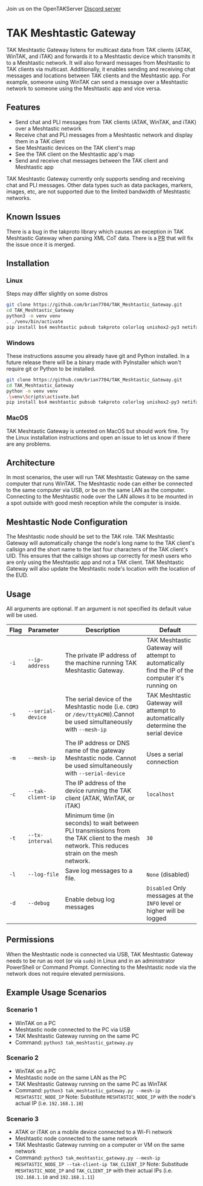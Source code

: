 Join us on the OpenTAKServer [Discord server](https://discord.gg/6uaVHjtfXN)

# TAK Meshtastic Gateway

TAK Meshtastic Gateway listens for multicast data from TAK clients (ATAK, WinTAK, and iTAK) and forwards it to
a Meshtastic device which transmits it to a Meshtastic network. It will also forward messages from Meshtastic to 
TAK clients via multicast. Additionally, it enables sending and receiving chat messages and locations between TAK clients
and the Meshtastic app. For example, someone using WinTAK can send a message over a Meshtastic network to someone using 
the Meshtastic app and vice versa.

## Features

- Send chat and PLI messages from TAK clients (ATAK, WinTAK, and iTAK) over a Meshtastic network
- Receive chat and PLI messages from a Meshtastic network and display them in a TAK client
- See Meshtastic devices on the TAK client's map
- See the TAK client on the Meshtastic app's map
- Send and receive chat messages between the TAK client and Meshtastic app

TAK Meshtastic Gateway currently only supports sending and receiving chat and PLI messages. Other data types such as
data packages, markers, images, etc, are not supported due to the limited bandwidth of Meshtastic networks.

## Known Issues

There is a bug in the takproto library which causes an exception in TAK Meshtastic Gateway when parsing XML CoT data.
There is a [PR](https://github.com/snstac/takproto/pull/16) that will fix the issue once it is merged.

## Installation

### Linux

Steps may differ slightly on some distros

```bash
git clone https://github.com/brian7704/TAK_Meshtastic_Gateway.git
cd TAK_Meshtastic_Gateway
python3 -m venv venv
. ./venv/bin/activate
pip install bs4 meshtastic pubsub takproto colorlog unishox2-py3 netifaces2
```

### Windows

These instructions assume you already have git and Python installed. In a future release there will be a binary made
with PyInstaller which won't require git or Python to be installed.

```bash
git clone https://github.com/brian7704/TAK_Meshtastic_Gateway.git
cd TAK_Meshtastic_Gateway
python -m venv venv
.\venv\Scripts\activate.bat
pip install bs4 meshtastic pubsub takproto colorlog unishox2-py3 netifaces2
```

### MacOS

TAK Meshtastic Gateway is untested on MacOS but should work fine. Try the Linux installation instructions and open
an issue to let us know if there are any problems.

## Architecture

In most scenarios, the user will run TAK Meshtastic Gateway on the same computer that runs WinTAK. The Meshtastic node
can either be connected to the same computer via USB, or be on the same LAN as the computer. Connecting to the Meshtastic
node over the LAN allows it to be mounted in a spot outside with good mesh reception while the computer is inside.

## Meshtastic Node Configuration

The Meshtastic node should be set to the TAK role. TAK Meshtastic Gateway will automatically change the node's long name 
to the TAK client's callsign and the short name to the last four characters of the TAK client's UID. This ensures that 
the callsign shows up correctly for mesh users who are only using the Meshtastic app and not a TAK client.
TAK Meshtastic Gateway will also update the Meshtastic node's location with the location of the EUD.

## Usage

All arguments are optional. If an argument is not specified its default value will be used.

| Flag | Parameter         | Description                                                                                                                                   | Default                                                                                          |
|------|-------------------|-----------------------------------------------------------------------------------------------------------------------------------------------|--------------------------------------------------------------------------------------------------|
| `-i` | `--ip-address`    | The private IP address of the machine running TAK Meshtastic Gateway.                                                                         | TAK Meshtastic Gateway will attempt to automatically find the IP of the computer it's running on |
| `-s` | `--serial-device` | The serial device of the Meshtastic node (i.e. `COM3` or `/dev/ttyACM0`).Cannot be used simultaneously with `--mesh-ip`                       | TAK Meshtastic Gateway will attempt to automatically determine the serial device                 |
| `-m` | `--mesh-ip`       | The IP address or DNS name of the gateway Meshtastic node. Cannot be used simultaneously with `--serial-device`                               | Uses a serial connection                                                                         |
| `-c` | `--tak-client-ip` | The IP address of the device running the TAK client (ATAK, WinTAK, or iTAK)                                                                   | `localhost`                                                                                      |
| `-t` | `--tx-interval`   | Minimum time (in seconds) to wait between PLI transmissions from the TAK client to the mesh network. This reduces strain on the mesh network. | `30`                                                                                             |
| `-l` | `--log-file`      | Save log messages to a file.                                                                                                                  | `None` (disabled)                                                                                |
| `-d` | `--debug`         | Enable debug log messages                                                                                                                     | `Disabled` Only messages at the `INFO` level or higher will be logged                            |

## Permissions

When the Meshtastic node is connected via USB, TAK Meshtastic Gateway needs to be run as root (or via `sudo`) in Linux
and in an administrator PowerShell or Command Prompt. Connecting to the Meshtastic node via the network does not require
elevated permissions.

## Example Usage Scenarios

### Scenario 1

- WinTAK on a PC
- Meshtastic node connected to the PC via USB
- TAK Meshtastic Gateway running on the same PC
- Command: `python3 tak_meshtastic_gateway.py`

### Scenario 2

- WinTAK on a PC
- Meshtastic node on the same LAN as the PC
- TAK Meshtastic Gateway running on the same PC as WinTAK
- Command: `python3 tak_meshtastic_gateway.py --mesh-ip MESHTASTIC_NODE_IP` Note: Substitute `MESHTASTIC_NODE_IP` with
the node's actual IP (i.e. `192.168.1.10`)

### Scenario 3

- ATAK or iTAK on a mobile device connected to a Wi-Fi network
- Meshtastic node connected to the same network
- TAK Meshtastic Gateway running on a computer or VM on the same network
- Command: `python3 tak_meshtastic_gateway.py --mesh-ip MESHTASTIC_NODE_IP --tak-client-ip TAK_CLIENT_IP` Note: Substitude
`MESHTASTIC_NODE_IP` and `TAK_CLIENT_IP` with their actual IPs (i.e. `192.168.1.10` and `192.168.1.11`)